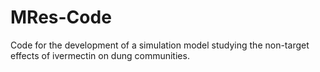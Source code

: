 # MRes-Code
Code for the development of a simulation model studying the non-target effects of ivermectin on dung communities. 
